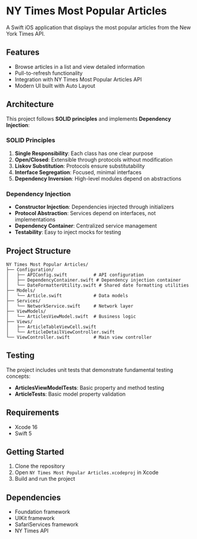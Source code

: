 # NY Times Most Popular Articles

A Swift iOS application that displays the most popular articles from the New York Times API.

## Features

- Browse articles in a list and view detailed information
- Pull-to-refresh functionality
- Integration with NY Times Most Popular Articles API
- Modern UI built with Auto Layout

## Architecture

This project follows **SOLID principles** and implements **Dependency Injection**:

### SOLID Principles

1. **Single Responsibility**: Each class has one clear purpose
2. **Open/Closed**: Extensible through protocols without modification
3. **Liskov Substitution**: Protocols ensure substitutability
4. **Interface Segregation**: Focused, minimal interfaces
5. **Dependency Inversion**: High-level modules depend on abstractions

### Dependency Injection

- **Constructor Injection**: Dependencies injected through initializers
- **Protocol Abstraction**: Services depend on interfaces, not implementations
- **Dependency Container**: Centralized service management
- **Testability**: Easy to inject mocks for testing

## Project Structure

```
NY Times Most Popular Articles/
├── Configuration/
│   ├── APIConfig.swift          # API configuration
│   ├── DependencyContainer.swift # Dependency injection container
│   └── DateFormatterUtility.swift # Shared date formatting utilities
├── Models/
│   └── Article.swift            # Data models
├── Services/
│   └── NetworkService.swift     # Network layer
├── ViewModels/
│   └── ArticlesViewModel.swift  # Business logic
├── Views/
│   ├── ArticleTableViewCell.swift
│   └── ArticleDetailViewController.swift
└── ViewController.swift         # Main view controller
```

## Testing

The project includes unit tests that demonstrate fundamental testing concepts:
- **ArticlesViewModelTests**: Basic property and method testing
- **ArticleTests**: Basic model property validation

## Requirements

  - Xcode 16
  - Swift 5

## Getting Started

1. Clone the repository
2. Open `NY Times Most Popular Articles.xcodeproj` in Xcode
3. Build and run the project

## Dependencies

- Foundation framework
- UIKit framework
- SafariServices framework
- NY Times API
